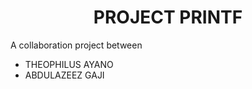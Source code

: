 <h1 align="center">PROJECT PRINTF</h1>
A collaboration project between 
<ul>
<li>THEOPHILUS AYANO</li>
<li>ABDULAZEEZ GAJI</li>
</ul>
